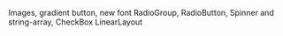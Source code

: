 Images, gradient button, new font 
RadioGroup, RadioButton, Spinner and string-array, CheckBox
LinearLayout
